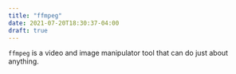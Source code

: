 ```yaml
---
title: "ffmpeg"
date: 2021-07-20T18:30:37-04:00
draft: true
---
```


`ffmpeg` is a video and image manipulator tool that can do just about anything.

